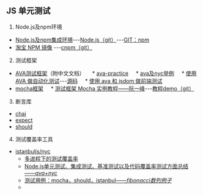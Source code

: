 ## JS 单元测试
1. Node.js及npm环境
 * [Node.js及npm集成环境](https://github.com/mochajs/mocha)---[Node.js（git）](https://github.com/nodejs/node)---[GIT：npm](https://github.com/npm/npm)
 * [淘宝 NPM 镜像](https://npm.taobao.org) ---[cnpm（git）](https://github.com/cnpm/cnpm)
2. 测试框架
 * [AVA测试框架](https://github.com/avajs/ava-docs/blob/master/zh_CN/readme.md)（附中文文档）
     * [ava-practice](http://i5ting.github.io/ava-practice/)
     * [ava及nyc举例](http://blog.csdn.net/dongshaoshuai/article/details/51684256)
     * [使用 AVA 做自动化测试](http://www.bijishequ.com/detail/438720?p=)---[源码](https://github.com/Barrior/ava-testing-examples)
     * [使用 ava 和 jsdom 做前端测试](https://segmentfault.com/a/1190000005834279)
 * [mocha框架](https://github.com/mochajs/mocha)
     * [测试框架 Mocha 实例教程——阮一峰](http://www.ruanyifeng.com/blog/2015/12/a-mocha-tutorial-of-examples.html)---[教程demo（git）](https://github.com/ruanyf/mocha-demos)


3. 断言库
 * [chai](https://github.com/chaijs/chai)
 * [expect](https://github.com/Automattic/expect.js)
 * [should](https://github.com/shouldjs/should.js)

4. 测试覆盖率工具
 * [istanbuljs/nyc](https://github.com/istanbuljs/nyc)
     * [多进程下的测试覆盖率](http://taobaofed.org/blog/2015/12/15/nodejs-cluster-cov/)
     * [Node.js单元测试、集成测试、基准测试以及代码覆盖率测试方面总结——*ava+nyc*](http://ourjs.com/detail/5738493888feaf2d031d24fa)
     * [测试用例：mocha，should，istanbul——*fibonacci数列例子*](http://wiki.jikexueyuan.com/project/node-lessons/mocha-should-istanbul.html)
     * 
